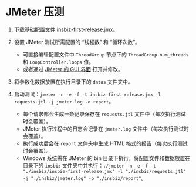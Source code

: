 # JMeter 压测

1. 下载基础配置文件 [insbiz-first-release.jmx](../JMeter/insbiz-first-release.jmx)。

2. 设置 JMeter 测试所需配置的 “线程数” 和 “循环次数”。

   - 可直接编辑配置文件中 `ThreadGroup` 节点下的 `ThreadGroup.num_threads` 和 `LoopController.loops` 值。
   - 或者通过 [JMeter 的 GUI 界面](../JMeter/JMeter的GUI界面.png) 打开并修改。

3. 将参数化数据放置在执行目录下的 `datas` 文件夹中。

4. 启动测试：`jmeter -n -e -f -t insbiz-first-release.jmx -l requests.jtl -j jmeter.log -o report`。

   - 每个请求都会生成一条记录保存在 `requests.jtl` 文件中（每次执行测试时会覆盖）。
   - JMeter 执行过程中的日志会记录在 `jmeter.log` 文件中（每次执行测试时会覆盖）。
   - 执行成功后会在 `report` 文件夹中生成 HTML 格式的报告（每次执行测试时会覆盖）。
   - Windows 系统需在 JMeter 的 bin 目录下执行。将配置文件和数据放置在目录下的 `insbiz` 文件夹中并执行：`./jmeter -n -e -f -t "./insbiz/insbiz-first-release.jmx" -l "./insbiz/requests.jtl" -j "./insbiz/jmeter.log" -o "./insbiz/report"`。
